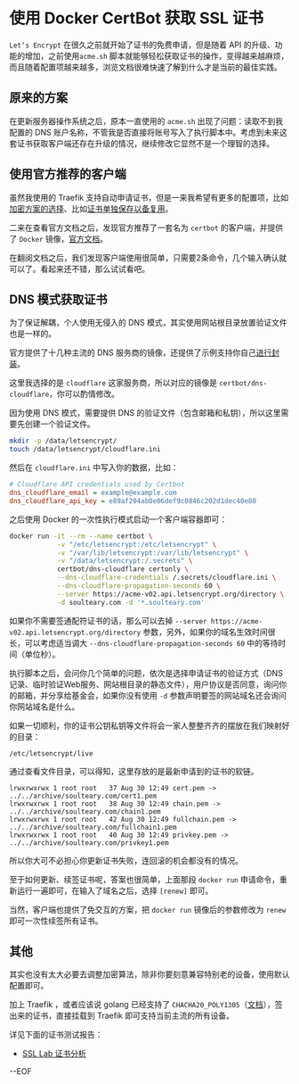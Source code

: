 # 使用 Docker CertBot 获取 SSL 证书

`Let‘s Encrypt` 在很久之前就开始了证书的免费申请，但是随着 API 的升级、功能的增加，之前使用`acme.sh` 脚本就能够轻松获取证书的操作，变得越来越麻烦，而且随着配置项越来越多，浏览文档很难快速了解到什么才是当前的最佳实践。

## 原来的方案

在更新服务器操作系统之后，原本一直使用的 `acme.sh` 出现了问题：读取不到我配置的 DNS 账户名称，不管我是否直接将账号写入了执行脚本中。考虑到未来这套证书获取客户端还存在升级的情况，继续修改它显然不是一个理智的选择。

## 使用官方推荐的客户端

虽然我使用的 Traefik 支持自动申请证书，但是一来我希望有更多的配置项，比如[加密方案的选择](https://certbot.eff.org/docs/ciphers.html)、比如[证书单独保存以备复用](https://certbot.eff.org/docs/using.html#where-certs)。

二来在查看官方文档之后，发现官方推荐了一套名为 `certbot` 的客户端，并提供了 `Docker` 镜像，[官方文档](https://certbot.eff.org/docs/install.html#running-with-docker)。

在翻阅文档之后，我们发现客户端使用很简单，只需要2条命令，几个输入确认就可以了。看起来还不错，那么试试看吧。

## DNS 模式获取证书

为了保证解耦，个人使用无侵入的 DNS 模式，其实使用网站根目录放置验证文件也是一样的。

官方提供了十几种主流的 DNS 服务商的镜像，还提供了示例支持你自己[进行封装](https://github.com/certbot/certbot/tree/master/certbot-dns-rfc2136)。

这里我选择的是 `cloudflare` 这家服务商，所以对应的镜像是 `certbot/dns-cloudflare`，你可以酌情修改。

因为使用 DNS 模式，需要提供 DNS 的验证文件（包含邮箱和私钥），所以这里需要先创建一个验证文件。

```bash
mkdir -p /data/letsencrypt/
touch /data/letsencrypt/cloudflare.ini
```

然后在 `cloudflare.ini` 中写入你的数据，比如：

```ini
# Cloudflare API credentials used by Certbot
dns_cloudflare_email = example@example.com
dns_cloudflare_api_key = e89af204ab0e06def9c0846c202d1dec40e80
```

之后使用 Docker 的一次性执行模式启动一个客户端容器即可：

```bash
docker run -it --rm --name certbot \
            -v "/etc/letsencrypt:/etc/letsencrypt" \
            -v "/var/lib/letsencrypt:/var/lib/letsencrypt" \
            -v "/data/letsencrypt:/.secrets" \
            certbot/dns-cloudflare certonly \
            --dns-cloudflare-credentials /.secrets/cloudflare.ini \
            --dns-cloudflare-propagation-seconds 60 \
            --server https://acme-v02.api.letsencrypt.org/directory \
            -d soulteary.com -d '*.soulteary.com'
```


如果你不需要签通配符证书的话，那么可以去掉 `--server https://acme-v02.api.letsencrypt.org/directory` 参数，另外，如果你的域名生效时间很长，可以考虑适当调大 `--dns-cloudflare-propagation-seconds 60` 中的等待时间（单位秒）。

执行脚本之后，会问你几个简单的问题，依次是选择申请证书的验证方式（DNS记录、临时验证Web服务、网站根目录的静态文件），用户协议是否同意，询问你的邮箱，并分享给基金会，如果你没有使用 `-d` 参数声明要签的网站域名还会询问你网站域名是什么。

如果一切顺利，你的证书公钥私钥等文件将会一家人整整齐齐的摆放在我们映射好的目录：

```text
/etc/letsencrypt/live
```

通过查看文件目录，可以得知，这里存放的是最新申请到的证书的软链。

```text
lrwxrwxrwx 1 root root   37 Aug 30 12:49 cert.pem -> ../../archive/soulteary.com/cert1.pem
lrwxrwxrwx 1 root root   38 Aug 30 12:49 chain.pem -> ../../archive/soulteary.com/chain1.pem
lrwxrwxrwx 1 root root   42 Aug 30 12:49 fullchain.pem -> ../../archive/soulteary.com/fullchain1.pem
lrwxrwxrwx 1 root root   40 Aug 30 12:49 privkey.pem -> ../../archive/soulteary.com/privkey1.pem
```

所以你大可不必担心你更新证书失败，连回滚的机会都没有的情况。

至于如何更新、续签证书呢，答案也很简单，上面那段 `docker run` 申请命令，重新运行一遍即可，在输入了域名之后，选择 `[renew]` 即可。

当然，客户端也提供了免交互的方案，把 `docker run` 镜像后的参数修改为 `renew` 即可一次性续签所有证书。

## 其他

其实也没有太大必要去调整加密算法，除非你要刻意兼容特别老的设备，使用默认配置即可。

加上 Traefik ，或者应该说 golang 已经支持了 `CHACHA20_POLY1305`（[文档](https://golang.org/pkg/crypto/tls/#pkg-constants)），签出来的证书，直接挂载到 Traefik 即可支持当前主流的所有设备。

详见下面的证书测试报告：

- [SSL Lab 证书分析](https://www.ssllabs.com/ssltest/analyze.html?d=soulteary.com)

--EOF

